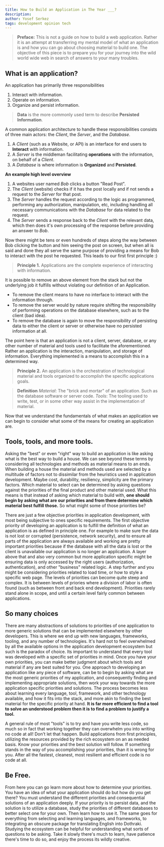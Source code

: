 ```yaml
---
title: How to Build an Application in The Year ___?
description:
author: Yosef Serkez
tags: development opinion tech
---
```

> **Preface:**
> This is not a guide on how to build a web application. Rather it is an attempt at transferring my mental model of what an application is and how you can go about choosing material to build one. The objective of this piece is to prepare you for your journey into the wild world wide web in search of answers to your many troubles.

## What is an application?
An application has primarily three responsibilities
1. Interact with information.
2. Operate on information.
3. Organize and persist information.

> **Data** is the more commonly used term to describe **Persisted Information**.

A common application architecture to handle these responsibilities consists of three main actors: the *Client*, the *Server*, and the *Database*.

1. A *Client* (such as a Website, or API) is an interface for end users to **Interact** with information.
2. A *Server* is the middleman facilitating  **operations** with the information, on behalf of a *Client*.
3. A *Database* is where information is **Organized** and **Persisted**.

**An example high level overview**
1. A websites user named *Bob* clicks a button "Read Post".
2. The *Client* (website) checks if it has the post locally and if not sends a request to the *Server* for that post.
3. The *Server* handles the request according to the logic as programmed, performing any authorization, manipulation, etc, including handling all necessary communications with the *Database* for data related to the request.
4.  The *Server* sends a response back to the *Client* with the relevant data, which then does it's own processing of the response before providing an answer to *Bob*.

Now there might be tens or even hundreds of steps along the way between Bob clicking the button and him seeing the post on screen, but when all is said and done they all serve the same purpose of providing a means for Bob to interact with the post he requested. This leads to our first first principle :)
> **Principle 1.**
>Applications are the complete experience of interacting with information.

It is possible to remove an above element from the stack but not the underlying job it fulfills without violating our definition of an Application.

- To remove the client means to have no interface to interact with the information through.
- To remove the server would by nature require shifting the responsibility of performing operations on the database elsewhere, such as to the client (bad idea).
- To remove the database is again to move the responsibility of persisting data to either the client or server or otherwise have no persisted information at all.

The point here is that an application is not a client, server, database, or any other number of material  and tools used to facilitate the aforementioned. Rather an application is the interaction, manipulation, and storage of information. Everything implemented is a means to accomplish this in a determined way.

> **Principle 2.**
> An application is the orchestration of technological material and tools organized to accomplish the specific applications goals.

> **Definition**
> *Material*: The "brick and mortar" of an application. Such as the database software or server code.
> *Tools*: The tooling used to write, test, or in some other way assist in the implementation of material.

Now that we understand the fundamentals of what makes an application we can begin to consider what some of the means for creating an application are.

## Tools, tools, and more tools.
Asking the "best" or even "right" way to build an application is like asking what is the best way to build a house. We can see beyond these terms by considering all technologies and methods as material means to an ends. When building a house the material and methods used are selected by a multitude of factors not to dissimilar from the heuristics used in application development. Maybe cost, durability, resiliency, simplicity are the primary factors. Which material to select can be determined by asking questions against the priorities of the final product and other material used. What this means is that instead of asking which material to build with, **one should begin by asking what are our priorities and from there determine which material best fulfill those.** So what might some of those priorities be?

There are just a few objective priorities in application development, with most being subjective to ones specific requirements. The first objective priority of developing an application is to fulfill the definition of what an application is as defined in principle one. For example to make sure the data is not lost or corrupted (persistence, network security), and to ensure all parts of the application are always available and working are pretty important priorities because if the database with all the data is lost or the client is unavailable our application is no longer an application. A layer above that and also very common but more application specific might be ensuring data is only accessed by the right users (authorization, authentication), and other "business" related logic. A step further and you might be considering priorities related to load time, or how to style a specific web page. The levels of priorities can become quite steep and complex. It is between levels of priories where a division of labor is often found (such as between front and back end development). Priorities rarely stand alone in scope, and until a certain level fairly common between applications.

## So many choices
There are many abstractions of solutions to priorities of one application to more generic solutions that can be implemented elsewhere by other developers. This is where we end up with new languages, frameworks, tooling, and any number of technologies. It's hard not to feel overwhelmed by all the available options in the application development ecosystem but such is the paradox of choice. Its important to understand that every tool was developed with a specific set of priorities in mind. Once you have your own priorities, you can make better judgment about which tools and material if any are best suited for you. One approach to developing an application like any piece of software, can be to begin by asking what are the most generic priorities of my application, and consequently finding and implementing appropriate solutions, then work your way towards the more application specific priorities and solutions. The process becomes less about learning every language, tool, framework, and other technology available, and how it fits into the stack, and more akin to finding the best material for the specific priority at hand. **It is far more efficient to find a tool to solve an understood problem then it is to find a problem to justify a tool.**

A general rule of most "tools" is to try and have you write less code, so much so in fact that working together they can overwhelm you into writing no code at all! Don't let that happen. Build applications from first principles, utilizing the resources provided by the rich ecosystem on an as needed basis. Know your priorities and the best solution will follow. If something stands in the way of you accomplishing your priorities, than it is wrong for you. After all the fastest, cleanest, most resilient and efficient code is no code at all.

## Be Free.
From here you can go learn more about how to determine your priorities. You have an idea of what your application should do but how do you get there? You must understand the different priorities and consequential solutions of an application deeply. If your priority is to persist data, and the solution is to utilize a database, study the priorities of different databases to better select one for your own. Then learn how to use it. The same goes for everything from selecting and learning languages, and frameworks, to integrating an obscure package for translating English into Dothraki.  Studying the ecosystem can be helpful for understanding what sorts of questions to be asking. Take it slowly there's much to learn, have patience there's time to do so, and enjoy the process its wildly creative.
